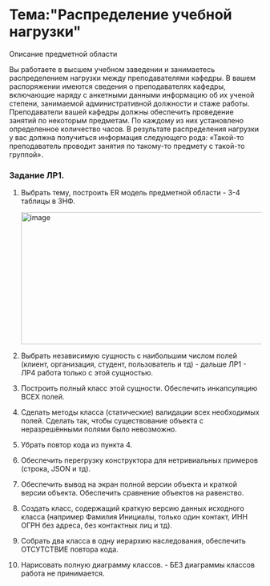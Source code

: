 # Тема:"Распределение учебной нагрузки"
Описание предметной области

Вы работаете в высшем учебном заведении и занимаетесь распределением нагрузки между преподавателями кафедры. В вашем распоряжении имеются сведения о преподавателях кафедры, включающие наряду с анкетными данными информацию об их ученой степени, занимаемой административной должности и стаже работы. Преподаватели вашей кафедры должны обеспечить проведение занятий по некоторым предметам. По каждому из них установлено определенное количество часов. В результате распределения нагрузки у вас должна получиться информация следующего рода: «Такой-то преподаватель проводит занятия по такому-то предмету с такой-то группой».

### Задание ЛР1.

1. Выбрать тему, построить ER модель предметной области - 3-4 таблицы в 3НФ.
   
   <img width="1099" height="264" alt="image" src="https://github.com/user-attachments/assets/c61a4662-b94e-48f9-b2d7-169a10f02093" />

3. Выбрать независимую сущность с наибольшим числом полей (клиент, организация, студент, пользователь и тд) - дальше ЛР1 - ЛР4 работа только с этой сущностью.

4. Построить полный класс этой сущности. Обеспечить инкапсуляцию ВСЕХ полей.

5. Сделать методы класса (статические) валидации всех необходимых полей. Сделать так, чтобы существование объекта с неразрешёнными полями было невозможно.

6. Убрать повтор кода из пункта 4.

7. Обеспечить перегрузку конcтруктора для нетривиальных примеров (строка, JSON и тд).

8. Обеспечить вывод на экран полной версии объекта и краткой версии объекта. Обеспечить сравнение объектов на равенство.

9. Создать класс, содержащий краткую версию данных исходного класса (например Фамилия Инициалы, только один контакт, ИНН ОГРН без адреса, без контактных лиц и тд).

10. Собрать два класса в одну иерархию наследования, обеспечить ОТСУТСТВИЕ повтора кода.

11. Нарисовать полную диаграмму классов. - БЕЗ диаграммы классов работа не принимается.
   
